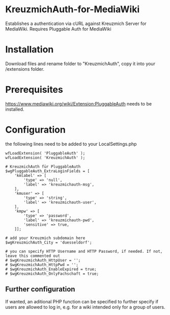 # KreuzmichAuth-for-MediaWiki
Establishes a authentication via cURL against Kreuzmich Server for MediaWiki. Requires Pluggable Auth for MediaWiki

# Installation
Download files and rename folder to "KreuzmichAuth", copy it into your /extensions folder.

# Prerequisites
https://www.mediawiki.org/wiki/Extension:PluggableAuth needs to be installed. 

# Configuration
the following lines need to be added to your LocalSettings.php
```
wfLoadExtension( 'PluggableAuth' );
wfLoadExtension( 'KreuzmichAuth' );

# KreuzmichAuth für PluggableAuth 
$wgPluggableAuth_ExtraLoginFields = [
	'kmlabel' => [
		'type' => 'null',
		'label' => 'kreuzmichauth-msg',
	],
	'kmuser' => [
		'type' => 'string',
		'label' => 'kreuzmichauth-user',
	],
	'kmpw' => [
		'type' => 'password',
		'label' => 'kreuzmichauth-pwd',
		'sensitive' => true,
	]];

# add your Kreuzmich subdomain here
$wgKreuzmichAuth_City = 'duesseldorf';

# you can specify HTTP Username and HTTP Password, if needed. If not, leave this commented out
# $wgKreuzmichAuth_HttpUser = '';
# $wgKreuzmichAuth_HttpPwd = '';
# $wgKreuzmichAuth_EnableExpired = true;
# $wgKreuzmichAuth_OnlyFachschaft = true;
```

## Further configuration
If wanted, an aditional PHP function can be specified to further specify if users are allowed to log in, e.g. for a wiki intended only for a group of users.

